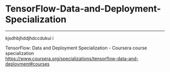 # TensorFlow-Data-and-Deployment-Specialization
*************************************************************

kjsdhbjhddjhdccdukui
i




TensorFlow: Data and Deployment Specialization - Coursera course specialization   
https://www.coursera.org/specializations/tensorflow-data-and-deployment#courses


